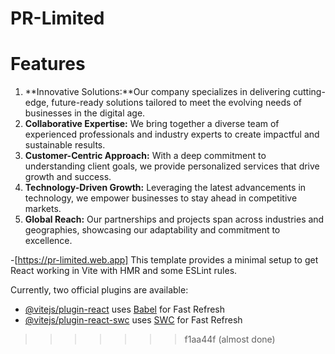 # PR-Limited
 # Features 
 1. **Innovative Solutions:**Our company specializes in delivering cutting-edge, future-ready solutions tailored to meet the evolving needs of businesses in the digital age.  
2. **Collaborative Expertise:** We bring together a diverse team of experienced professionals and industry experts to create impactful and sustainable results.  
3. **Customer-Centric Approach:** With a deep commitment to understanding client goals, we provide personalized services that drive growth and success.  
4. **Technology-Driven Growth:** Leveraging the latest advancements in technology, we empower businesses to stay ahead in competitive markets.  
5. **Global Reach:** Our partnerships and projects span across industries and geographies, showcasing our adaptability and commitment to excellence.  


-[https://pr-limited.web.app]
This template provides a minimal setup to get React working in Vite with HMR and some ESLint rules.

Currently, two official plugins are available:

- [@vitejs/plugin-react](https://github.com/vitejs/vite-plugin-react/blob/main/packages/plugin-react/README.md) uses [Babel](https://babeljs.io/) for Fast Refresh
- [@vitejs/plugin-react-swc](https://github.com/vitejs/vite-plugin-react-swc) uses [SWC](https://swc.rs/) for Fast Refresh
>>>>>>> f1aa44f (almost done)
